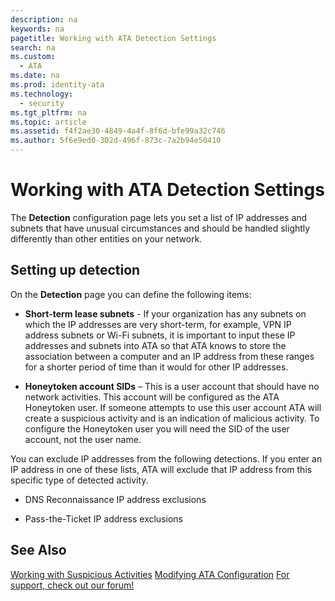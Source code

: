 ```yaml
---
description: na
keywords: na
pagetitle: Working with ATA Detection Settings
search: na
ms.custom: 
  - ATA
ms.date: na
ms.prod: identity-ata
ms.technology: 
  - security
ms.tgt_pltfrm: na
ms.topic: article
ms.assetid: f4f2ae30-4849-4a4f-8f6d-bfe99a32c746
ms.author: 5f6e9ed0-302d-496f-873c-7a2b94e50410
---
```

# Working with ATA Detection Settings
The **Detection** configuration page lets you set a list of IP addresses and subnets that have unusual circumstances and should be handled slightly differently than other entities on your network.

## Setting up detection
On the **Detection** page you can define the following items:

- **Short-term lease subnets** - If your organization has any subnets on which the IP addresses are very short-term, for example, VPN IP address subnets or Wi-Fi subnets, it is important to input these IP addresses and subnets into ATA so that ATA knows to store the association between a computer and an IP address from these ranges for a shorter period of time than it would for other IP addresses.

- **Honeytoken account SIDs** – This is a user account that should have no network activities. This account will be configured as the ATA Honeytoken user. If someone attempts to use this user account ATA will create a suspicious activity and is an indication of malicious activity. To configure the Honeytoken user you will need the SID of the user account, not the user name.

You can exclude IP addresses from the following detections. If you enter an IP address in one of these lists, ATA will exclude that IP address from this specific type of detected activity.

- DNS Reconnaissance IP address exclusions

- Pass-the-Ticket IP address exclusions

## See Also
[Working with Suspicious Activities](../Topic/Working_with_Suspicious_Activities.md)
[Modifying ATA Configuration](../Topic/Modifying_ATA_Configuration.md)
[For support, check out our forum!](https://social.technet.microsoft.com/Forums/security/en-US/home?forum=mata)

